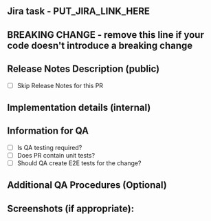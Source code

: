 ## Jira task - PUT_JIRA_LINK_HERE

## BREAKING CHANGE - remove this line if your code doesn't introduce a breaking change

## Release Notes Description (public)

<!--- DESCRIPTION USED IN THE RELEASE NOTES

Remove this comment and replace it with the description of your changes for an external audience. 
This description will be pulled into public release notes.

1. What changes are you introducing? Be clear and provide a detailed overview of your changes.
2. Why are you introducing the changes? Make the intent of the changes clear.
   - What do those changes mean for our end users?
   - Why should they care? 
   - What is the context of your changes?

Additionally:

- If your changes are breaking changes, provide information on how the change affects our customers and what is required from them to be updated.
  If you think a migration guide would be useful, let TWs know in advance.
- If your changes deprecate an API, provide what is the alternative for our customers (if it exists). State clearly that an API became deprecated.
-->

<!-- [Mark with '[X]' (no spaces) if Release Notes description is not required for this PR. Use only if this PR has no impact for external audience.] -->
- [ ] Skip Release Notes for this PR

## Implementation details (internal)

<!--- Describe technical implementation details for peer reviewers -->

## Information for QA
<!-- [Place an '[X]' (no spaces) in all applicable fields.] -->
- [ ] Is QA testing required?
- [ ] Does PR contain unit tests?
- [ ] Should QA create E2E tests for the change?

## Additional QA Procedures (Optional)

<!--- Describe what QA needs to do if needed -->

## Screenshots (if appropriate):
